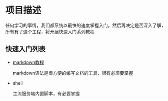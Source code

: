 项目描述
================

任何学习的事情，我们都系统以最快的速度掌握入门，然后再决定是否深入了解，所有有了这个工程，将开展快速入门系列教程

快速入门列表
----------

* [markdown教程](markdown.md)

  markdown语法是很方便的编写文档的工具，很有必须要掌握

* shell

  主流服务端内置脚本，有必要掌握

